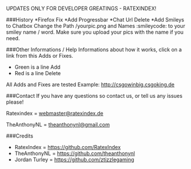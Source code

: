 UPDATES ONLY FOR DEVELOPER GREATINGS - RATEXINDEX!

###History
*Firefox Fix
*Add Progressbar
*Chat Url Delete
*Add Smileys to Chatbox
Change the Path /yourpic.png and Names :smileycode: to your smiley name / word. Make sure you upload your pics with the name if you need.

###Other Informations / Help
Informations about how it works, click on a link from this Adds or Fixes.
* Green is a line Add
* Red is a line Delete


All Adds and Fixes are tested Example: http://csgowinbig.csgoking.de

###Contact
If you have any questions so contact us, or tell us any issues please! 

Ratexindex = webmaster@ratexindex.de

TheAnthonyNL =  theanthonynl@gmail.com

###Credits
* RatexIndex = https://github.com/RatexIndex
* TheAnthonyNL = https://github.com/theanthonynl
* Jordan Turley = https://github.com/ztizzlegaming